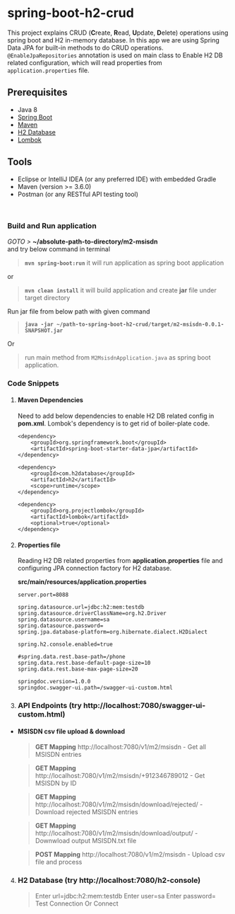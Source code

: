 # spring-boot-h2-crud

This project explains CRUD (**C**reate, **R**ead, **U**pdate, **D**elete) operations using spring boot and H2 in-memory database.
In this app we are using Spring Data JPA for built-in methods to do CRUD operations.     
`@EnableJpaRepositories` annotation is used on main class to Enable H2 DB related configuration, which will read properties from `application.properties` file.

## Prerequisites 
- Java 8
- [Spring Boot](https://spring.io/projects/spring-boot)
- [Maven](https://maven.apache.org/guides/index.html)
- [H2 Database](https://www.h2database.com/html/main.html)
- [Lombok](https://objectcomputing.com/resources/publications/sett/january-2010-reducing-boilerplate-code-with-project-lombok)


## Tools
- Eclipse or IntelliJ IDEA (or any preferred IDE) with embedded Gradle
- Maven (version >= 3.6.0)
- Postman (or any RESTful API testing tool)

<br/>

###  Build and Run application
_GOTO >_ **~/absolute-path-to-directory/m2-msisdn**  
and try below command in terminal
> **```mvn spring-boot:run```** it will run application as spring boot application

or
> **```mvn clean install```** it will build application and create **jar** file under target directory 

Run jar file from below path with given command
> **```java -jar ~/path-to-spring-boot-h2-crud/target/m2-msisdn-0.0.1-SNAPSHOT.jar```**

Or
> run main method from `M2MsisdnApplication.java` as spring boot application.  


### Code Snippets
1. #### Maven Dependencies
    Need to add below dependencies to enable H2 DB related config in **pom.xml**. Lombok's dependency is to get rid of boiler-plate code.   
    ```
    <dependency>
        <groupId>org.springframework.boot</groupId>
        <artifactId>spring-boot-starter-data-jpa</artifactId>
    </dependency>
   
    <dependency>
        <groupId>com.h2database</groupId>
        <artifactId>h2</artifactId>
        <scope>runtime</scope>
    </dependency>
   
    <dependency>
        <groupId>org.projectlombok</groupId>
        <artifactId>lombok</artifactId>
        <optional>true</optional>
    </dependency>
    ```
   
   
2. #### Properties file
    Reading H2 DB related properties from **application.properties** file and configuring JPA connection factory for H2 database.  

    **src/main/resources/application.properties**
     ```
     server.port=8088
    
     spring.datasource.url=jdbc:h2:mem:testdb
     spring.datasource.driverClassName=org.h2.Driver
     spring.datasource.username=sa
     spring.datasource.password=
     spring.jpa.database-platform=org.hibernate.dialect.H2Dialect
    
     spring.h2.console.enabled=true
    
     #spring.data.rest.base-path=/phone
     spring.data.rest.base-default-page-size=10
     spring.data.rest.base-max-page-size=20
    
     springdoc.version=1.0.0
     springdoc.swagger-ui.path=/swagger-ui-custom.html 
     ```
      
3. ### API Endpoints (try http://localhost:7080/swagger-ui-custom.html)

- #### MSISDN csv file upload & download
    > **GET Mapping** http://localhost:7080/v1/m2/msisdn  - Get all MSISDN entries 
    
    > **GET Mapping** http://localhost:7080/v1/m2/msisdn/+912346789012  - Get MSISDN by ID
    
    > **GET Mapping** http://localhost:7080/v1/m2/msisdn/download/rejected/  - Download rejected MSISDN entries 
    
    > **GET Mapping** http://localhost:7080/v1/m2/msisdn/download/output/  - Downwload output MSISDN.txt file 
    
    > **POST Mapping** http://localhost:7080/v1/m2/msisdn  - Upload csv file and process 

4. ### H2 Database (try http://localhost:7080/h2-console)

    > Enter url=jdbc:h2:mem:testdb
    > Enter user=sa
    > Enter password=
    > Test Connection Or
    > Connect

